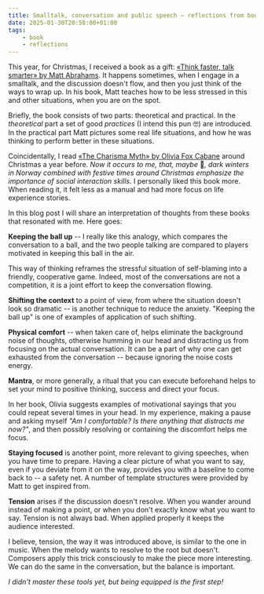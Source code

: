 ```yaml
---
title: Smalltalk, conversation and public speech — reflections from books
date: 2025-01-30T20:58:00+01:00
tags:
    - book
    - reflections
---
```


This year, for Christmas, I received a book as a gift:
[«Think faster, talk smarter» by Matt Abrahams](https://www.goodreads.com/book/show/101021597-think-faster-talk-smarter).
It happens sometimes, when I engage in a smalltalk,
and the discussion doesn't flow, and then you just think of the ways to wrap up.
In his book, Matt teaches how to be less stressed in this and other situations,
when you are on the spot.

Briefly, the book consists of two parts: theoretical and practical.
In the *theoretical* part a set of good *practices* (I intend this pun 🤓)
are introduced.
In the practical part Matt pictures some real life situations,
and how he was thinking to perform better in these situations.

Coincidentally, I read [«The Charisma Myth» by Olivia Fox Cabane](https://www.goodreads.com/book/show/11910905-the-charisma-myth) around Christmas a year before. 
*Now it occurs to me, that, maybe* 🤔*, dark winters in Norway combined with
festive times around Christmas emphasize the importance of social interaction skills*.
I personally liked this book more. When reading it, it felt less as a manual
and had more focus on life experience stories.

In this blog post I will share an interpretation of thoughts from these books
that resonated with me. Here goes:

**Keeping the ball up** -- I really like this analogy,
which compares the conversation to a ball,
and the two people talking are compared to players motivated in keeping 
this ball in the air.

This way of thinking reframes the stressful situation of self-blaming
into a friendly, cooperative game.
Indeed, most of the conversations are not a competition,
it is a joint effort to keep the conversation flowing.

**Shifting the context** to a point of view, from where the situation
doesn't look so dramatic -- is another technique to reduce the anxiety.
"Keeping the ball up" is one of examples of application of such shifting.

**Physical comfort** -- when taken care of, helps eliminate the background noise of thoughts,
otherwise humming in our head and distracting us from focusing on the actual conversation.
It can be a part of why one can get exhausted from the conversation --
because ignoring the noise costs energy.

**Mantra**, or more generally, a ritual that you can execute beforehand
helps to set your mind to positive thinking, success and direct your focus.

In her book, Olivia suggests examples of motivational sayings
that you could repeat several times in your head.
In my experience, making a pause and asking myself *"Am I comfortable?
Is there anything that distracts me now?"*,
and then possibly resolving or containing the discomfort helps me focus.

**Staying focused** is another point, more relevant to giving speeches,
when you have time to prepare.
Having a clear picture of what you want to say,
even if you deviate from it on the way,
provides you with a baseline to come back to -- a safety net.
A number of template structures were provided by Matt to get inspired from.

**Tension** arises if the discussion doesn't resolve.
When you wander around instead of making a point,
or when you don't exactly know what you want to say.
Tension is not always bad. When applied properly it keeps the audience interested.

I believe, tension, the way it was introduced above, is similar to the one in music.
When the melody wants to resolve to the root but doesn't.
Composers apply this trick consciously to make the piece more interesting.
We can do the same in the conversation, but the balance is important.


*I didn't master these tools yet, but being equipped is the first step!*
